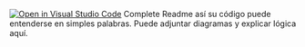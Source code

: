[![Open in Visual Studio Code](https://classroom.github.com/assets/open-in-vscode-2e0aaae1b6195c2367325f4f02e2d04e9abb55f0b24a779b69b11b9e10269abc.svg)](https://classroom.github.com/online_ide?assignment_repo_id=18727888&assignment_repo_type=AssignmentRepo)
Complete Readme así su código puede entenderse en simples palabras. Puede adjuntar diagramas y explicar lógica aquí. 
